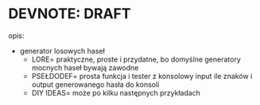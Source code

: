 # DEVNOTE: DRAFT
opis:
- generator losowych haseł
	- LORE= praktyczne, proste i przydatne, bo domyślne generatory mocnych haseł bywają zawodne 
	- PSEŁDODEF= prosta funkcja i tester z konsolowy input ile znaków i output generowanego hasła do konsoli
	- DIY IDEAS= może po kilku następnych przykładach